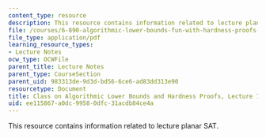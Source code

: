 ```yaml
---
content_type: resource
description: This resource contains information related to lecture planar SAT.
file: /courses/6-890-algorithmic-lower-bounds-fun-with-hardness-proofs-fall-2014/ee115867a0dc99580dfc31acdb84ce4a_MIT6_890F14_L07.pdf
file_type: application/pdf
learning_resource_types:
- Lecture Notes
ocw_type: OCWFile
parent_title: Lecture Notes
parent_type: CourseSection
parent_uid: 983313de-9d3d-bd56-6ce6-ad83dd313e90
resourcetype: Document
title: Class on Algorithmic Lower Bounds and Hardness Proofs, Lecture 7 Notes
uid: ee115867-a0dc-9958-0dfc-31acdb84ce4a
---
```

This resource contains information related to lecture planar SAT.